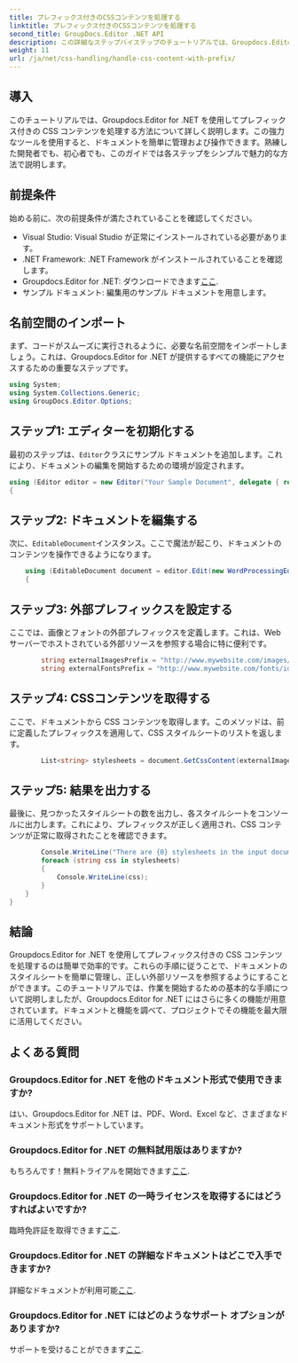 ```yaml
---
title: プレフィックス付きのCSSコンテンツを処理する
linktitle: プレフィックス付きのCSSコンテンツを処理する
second_title: GroupDocs.Editor .NET API
description: この詳細なステップバイステップのチュートリアルでは、Groupdocs.Editor for .NET を使用してプレフィックス付きの CSS コンテンツを処理する方法を学びます。あらゆるレベルの開発者に最適です。
weight: 11
url: /ja/net/css-handling/handle-css-content-with-prefix/
---
```

## 導入
このチュートリアルでは、Groupdocs.Editor for .NET を使用してプレフィックス付きの CSS コンテンツを処理する方法について詳しく説明します。この強力なツールを使用すると、ドキュメントを簡単に管理および操作できます。熟練した開発者でも、初心者でも、このガイドでは各ステップをシンプルで魅力的な方法で説明します。
## 前提条件
始める前に、次の前提条件が満たされていることを確認してください。
- Visual Studio: Visual Studio が正常にインストールされている必要があります。
- .NET Framework: .NET Framework がインストールされていることを確認します。
-  Groupdocs.Editor for .NET: ダウンロードできます[ここ](https://releases.groupdocs.com/editor/net/).
- サンプル ドキュメント: 編集用のサンプル ドキュメントを用意します。
## 名前空間のインポート
まず、コードがスムーズに実行されるように、必要な名前空間をインポートしましょう。これは、Groupdocs.Editor for .NET が提供するすべての機能にアクセスするための重要なステップです。
```csharp
using System;
using System.Collections.Generic;
using GroupDocs.Editor.Options;
```
## ステップ1: エディターを初期化する
最初のステップは、`Editor`クラスにサンプル ドキュメントを追加します。これにより、ドキュメントの編集を開始するための環境が設定されます。
```csharp
using (Editor editor = new Editor("Your Sample Document", delegate { return new WordProcessingLoadOptions(); }))
{
```
## ステップ2: ドキュメントを編集する
次に、`EditableDocument`インスタンス。ここで魔法が起こり、ドキュメントのコンテンツを操作できるようになります。
```csharp
    using (EditableDocument document = editor.Edit(new WordProcessingEditOptions()))
    {
```
## ステップ3: 外部プレフィックスを設定する
ここでは、画像とフォントの外部プレフィックスを定義します。これは、Web サーバーでホストされている外部リソースを参照する場合に特に便利です。
```csharp
        string externalImagesPrefix = "http://www.mywebsite.com/images/id=";
        string externalFontsPrefix = "http://www.mywebsite.com/fonts/id=";
```
## ステップ4: CSSコンテンツを取得する
ここで、ドキュメントから CSS コンテンツを取得します。このメソッドは、前に定義したプレフィックスを適用して、CSS スタイルシートのリストを返します。
```csharp
        List<string> stylesheets = document.GetCssContent(externalImagesPrefix, externalFontsPrefix);
```
## ステップ5: 結果を出力する
最後に、見つかったスタイルシートの数を出力し、各スタイルシートをコンソールに出力します。これにより、プレフィックスが正しく適用され、CSS コンテンツが正常に取得されたことを確認できます。
```csharp
        Console.WriteLine("There are {0} stylesheets in the input document", stylesheets.Count);
        foreach (string css in stylesheets)
        {
            Console.WriteLine(css);
        }
    }
}
```
## 結論
Groupdocs.Editor for .NET を使用してプレフィックス付きの CSS コンテンツを処理するのは簡単で効率的です。これらの手順に従うことで、ドキュメントのスタイルシートを簡単に管理し、正しい外部リソースを参照するようにすることができます。このチュートリアルでは、作業を開始するための基本的な手順について説明しましたが、Groupdocs.Editor for .NET にはさらに多くの機能が用意されています。ドキュメントと機能を調べて、プロジェクトでその機能を最大限に活用してください。
## よくある質問
### Groupdocs.Editor for .NET を他のドキュメント形式で使用できますか?
はい、Groupdocs.Editor for .NET は、PDF、Word、Excel など、さまざまなドキュメント形式をサポートしています。
### Groupdocs.Editor for .NET の無料試用版はありますか?
もちろんです！無料トライアルを開始できます[ここ](https://releases.groupdocs.com/).
### Groupdocs.Editor for .NET の一時ライセンスを取得するにはどうすればよいですか?
臨時免許証を取得できます[ここ](https://purchase.groupdocs.com/temporary-license/).
### Groupdocs.Editor for .NET の詳細なドキュメントはどこで入手できますか?
詳細なドキュメントが利用可能[ここ](https://tutorials.groupdocs.com/editor/net/).
### Groupdocs.Editor for .NET にはどのようなサポート オプションがありますか?
サポートを受けることができます[ここ](https://forum.groupdocs.com/c/editor/20).